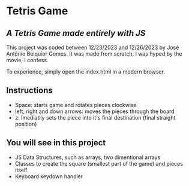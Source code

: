 # Tetris Game
## _A Tetris Game made entirely with JS_

This project was coded between 12/23/2023 and 12/26/2023 by José Antônio Belquior Gomes.
It was made from scratch. I was hyped by the movie, I confess.

To experience, simply open the index.html in a modern browser.

## Instructions

- Space: starts game and rotates pieces clockwise
- left, right and down arrows: moves the pieces through the board
- z: imediatlly sets the piece into it`s final destination (final straight position)

## You will see in this project

- JS Data Structures, such as arrays, two dimentional arrays
- Classes to create the square (smallest part of the game) and pieces itself
- Keyboard keydown handler